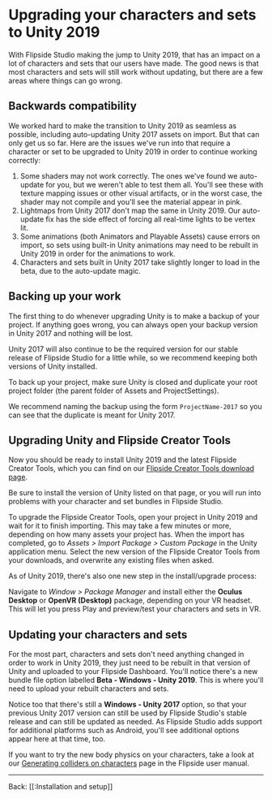 # Upgrading your characters and sets to Unity 2019

With Flipside Studio making the jump to Unity 2019, that has an impact on a lot of characters and sets that our users have made. The good news is that most characters and sets will still work without updating, but there are a few areas where things can go wrong.

## Backwards compatibility

We worked hard to make the transition to Unity 2019 as seamless as possible, including auto-updating Unity 2017 assets on import. But that can only get us so far. Here are the issues we've run into that require a character or set to be upgraded to Unity 2019 in order to continue working correctly:

1. Some shaders may not work correctly. The ones we've found we auto-update for you, but we weren't able to test them all. You'll see these with texture mapping issues or other visual artifacts, or in the worst case, the shader may not compile and you'll see the material appear in pink.
2. Lightmaps from Unity 2017 don't map the same in Unity 2019. Our auto-update fix has the side effect of forcing all real-time lights to be vertex lit.
3. Some animations (both Animators and Playable Assets) cause errors on import, so sets using built-in Unity animations may need to be rebuilt in Unity 2019 in order for the animations to work.
4. Characters and sets built in Unity 2017 take slightly longer to load in the beta, due to the auto-update magic.

## Backing up your work

The first thing to do whenever upgrading Unity is to make a backup of your project. If anything goes wrong, you can always open your backup version in Unity 2017 and nothing will be lost.

Unity 2017 will also continue to be the required version for our stable release of Flipside Studio for a little while, so we recommend keeping both versions of Unity installed.

To back up your project, make sure Unity is closed and duplicate your root project folder (the parent folder of Assets and ProjectSettings).

We recommend naming the backup using the form `ProjectName-2017` so you can see that the duplicate is meant for Unity 2017.

## Upgrading Unity and Flipside Creator Tools

Now you should be ready to install Unity 2019 and the latest Flipside Creator Tools, which you can find on our [Flipside Creator Tools download page](https://www.flipsidexr.com/docs/2021.1/creator-tools).

Be sure to install the version of Unity listed on that page, or you will run into problems with your character and set bundles in Flipside Studio.

To upgrade the Flipside Creator Tools, open your project in Unity 2019 and wait for it to finish importing. This may take a few minutes or more, depending on how many assets your project has. When the import has completed, go to _Assets > Import Package > Custom Package_ in the Unity application menu. Select the new version of the Flipside Creator Tools from your downloads, and overwrite any existing files when asked.

As of Unity 2019, there's also one new step in the install/upgrade process:

Navigate to _Window > Package Manager_ and install either the **Oculus Desktop** or **OpenVR (Desktop)** package, depending on your VR headset. This will let you press Play and preview/test your characters and sets in VR.

## Updating your characters and sets

For the most part, characters and sets don't need anything changed in order to work in Unity 2019, they just need to be rebuilt in that version of Unity and uploaded to your Flipside Dashboard. You'll notice there's a new bundle file option labelled **Beta - Windows - Unity 2019**. This is where you'll need to upload your rebuilt characters and sets.

Notice too that there's still a **Windows - Unity 2017** option, so that your previous Unity 2017 version can still be used by Flipside Studio's stable release and can still be updated as needed. As Flipside Studio adds support for additional platforms such as Android, you'll see additional options appear here at that time, too.

If you want to try the new body physics on your characters, take a look at our [Generating colliders on characters](https://www.flipsidexr.com/docs/2021.1/creator-tools/generating-colliders-on-characters) page in the Flipside user manual.

---

Back: [[:Installation and setup]]

